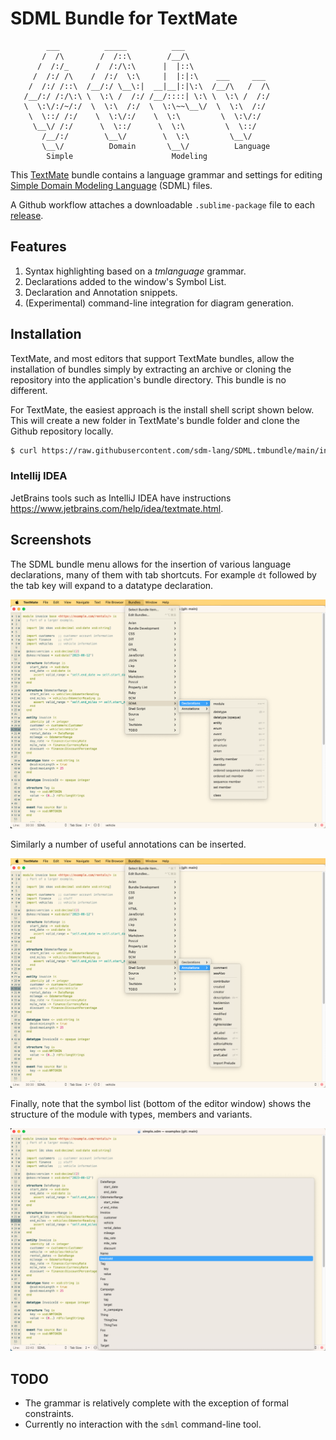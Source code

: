 # SDML Bundle for TextMate

```
        ___          _____          ___
       /  /\        /  /::\        /__/\
      /  /:/_      /  /:/\:\      |  |::\
     /  /:/ /\    /  /:/  \:\     |  |:|:\    ___     ___
    /  /:/ /::\  /__/:/ \__\:|  __|__|:|\:\  /__/\   /  /\
   /__/:/ /:/\:\ \  \:\ /  /:/ /__/::::| \:\ \  \:\ /  /:/
   \  \:\/:/~/:/  \  \:\  /:/  \  \:\~~\__\/  \  \:\  /:/
    \  \::/ /:/    \  \:\/:/    \  \:\         \  \:\/:/
     \__\/ /:/      \  \::/      \  \:\         \  \::/
       /__/:/        \__\/        \  \:\         \__\/
       \__\/          Domain       \__\/          Language
        Simple                      Modeling
```

This [TextMate](https://macromates.com/) bundle contains a language grammar and settings for editing [Simple Domain Modeling Language](sdml.io) (SDML) files. 

A Github workflow attaches a downloadable `.sublime-package` file to each [release](https://github.com/sdm-lang/SDML.tmbundle/releases/).

## Features

1. Syntax highlighting based on a *tmlanguage* grammar.
2. Declarations added to the window's Symbol List.
3. Declaration and Annotation snippets.
4. (Experimental) command-line integration for diagram generation.

## Installation

TextMate, and most editors that support TextMate bundles, allow the installation of bundles simply by extracting an archive or cloning the repository into the application's bundle directory. This bundle is no different.

For TextMate, the easiest approach is the install shell script shown below. This will create a new folder in TextMate's bundle folder and clone the Github repository locally. 

```bash
$ curl https://raw.githubusercontent.com/sdm-lang/SDML.tmbundle/main/install.sh | sh
```

### Intellij IDEA

JetBrains tools such as IntelliJ IDEA have instructions https://www.jetbrains.com/help/idea/textmate.html. 

## Screenshots

The SDML bundle menu allows for the insertion of various language declarations, many of them with tab shortcuts. For example `dt` followed by the tab key will expand to a datatype declaration.

![Declaration Snippets](./images/tm-declarations.png)

Similarly a number of useful annotations can be inserted.

![Annotation Snippets](./images/tm-annotations.png)

Finally, note that the symbol list (bottom of the editor window) shows the structure of the module with types, members and variants.

![Symbol List](./images/tm-list.png)

## TODO

- The grammar is relatively complete with the exception of formal constraints.
- Currently no interaction with the `sdml` command-line tool.
